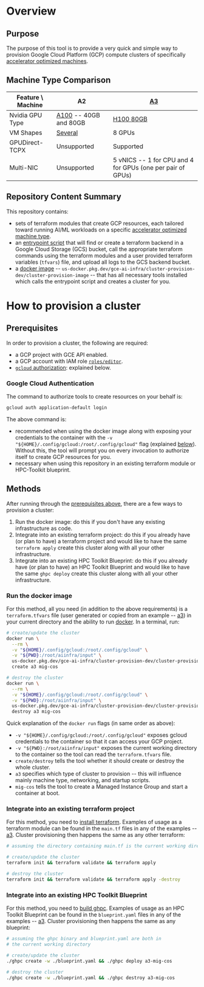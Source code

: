 # Overview

## Purpose

The purpose of this tool is to provide a very quick and simple way to provision
Google Cloud Platform (GCP) compute clusters of specifically
[accelerator optimized machines](https://cloud.google.com/compute/docs/accelerator-optimized-machines).

## Machine Type Comparison

| Feature \ Machine | A2 | [A3](./a3) |
| --- | --- | --- |
| Nvidia GPU Type | [A100](https://www.nvidia.com/en-us/data-center/a100/) -- 40GB and 80GB | [H100 80GB](https://www.nvidia.com/en-us/data-center/h100/) |
| VM Shapes | [Several](https://cloud.google.com/compute/docs/gpus#a100-gpus) | 8 GPUs |
| GPUDirect-TCPX | Unsupported | Supported |
| Multi-NIC | Unsupported | 5 vNICS -- 1 for CPU and 4 for GPUs (one per pair of GPUs) |

## Repository Content Summary

This repository contains:

- sets of terraform modules that create GCP resources, each tailored toward
  running AI/ML workloads on a specific
  [accelerator optimized machine type](https://cloud.google.com/compute/docs/accelerator-optimized-machines).
- an [entrypoint script](../scripts/entrypoint.sh) that will find or create a
  terraform backend in a Google Cloud Storage (GCS) bucket, call the
  appropriate terraform commands using the terraform modules and a user
  provided terraform variables (`tfvars`) file, and upload all logs to the GCS
  backend bucket.
- a [docker image](./Dockerfile) --
  `us-docker.pkg.dev/gce-ai-infra/cluster-provision-dev/cluster-provision-image`
  -- that has all necessary tools installed which calls the entrypoint script
  and creates a cluster for you.

# How to provision a cluster

## Prerequisites

In order to provision a cluster, the following are required:

- a GCP project with GCE API enabled.
- a GCP account with IAM role
  [`roles/editor`](https://cloud.google.com/iam/docs/understanding-roles#basic).
- [`gcloud` authorization](https://cloud.google.com/sdk/docs/authorizing): explained below.

### Google Cloud Authentication

The command to authorize tools to create resources on your behalf is:

```bash
gcloud auth application-default login
```

The above command is:

- recommended when using the docker image along with exposing your credentials
  to the container with the
  `-v "${HOME}/.config/gcloud:/root/.config/gcloud"`
  flag (explained [below](#run-the-docker-image)). Without this, the tool will
  prompt you on every invocation to authorize itself to create GCP resources
  for you.
- necessary when using this repository in an existing terraform module or
  HPC-Toolkit blueprint.

## Methods

After running through the [prerequisites above](#prerequisites), there are a
few ways to provision a cluster:

1. Run the docker image: do this if you don't have any existing infrastructure
  as code.
1. Integrate into an existing terraform project: do this if you already have
  (or plan to have) a terraform project and would like to have the same
  `terraform apply` create this cluster along with all your other
  infrastructure.
1. Integrate into an existing HPC Toolkit Blueprint: do this if you already have
  (or plan to have) an HPC Toolkit Blueprint and would like to have the same
  `ghpc deploy` create this cluster along with all your other infrastructure.

### Run the docker image

For this method, all you need (in addition to the above requirements) is a
`terraform.tfvars` file (user generated or copied from an example --
[a3](./a3/examples)) in your current directory and the ability to run
[docker](https://www.docker.com/). In a terminal, run:

```bash
# create/update the cluster
docker run \
  --rm \
  -v "${HOME}/.config/gcloud:/root/.config/gcloud" \
  -v "${PWD}:/root/aiinfra/input" \
  us-docker.pkg.dev/gce-ai-infra/cluster-provision-dev/cluster-provision-image:latest \
  create a3 mig-cos

# destroy the cluster
docker run \
  --rm \
  -v "${HOME}/.config/gcloud:/root/.config/gcloud" \
  -v "${PWD}:/root/aiinfra/input" \
  us-docker.pkg.dev/gce-ai-infra/cluster-provision-dev/cluster-provision-image:latest \
  destroy a3 mig-cos
```

Quick explanation of the `docker run` flags (in same order as above):

- `-v "${HOME}/.config/gcloud:/root/.config/gcloud"` exposes gcloud credentials
  to the container so that it can access your GCP project.
- `-v "${PWD}:/root/aiinfra/input"` exposes the current working directory to
  the container so the tool can read the `terraform.tfvars` file.
- `create/destroy` tells the tool whether it should create or destroy the whole
  cluster.
- `a3` specifies which type of cluster to provision -- this will influence mainly machine type, networking, and startup scripts.
- `mig-cos` tells the tool to create a Managed Instance Group and
  start a container at boot.

### Integrate into an existing terraform project

For this method, you need to
[install terraform](https://developer.hashicorp.com/terraform/downloads).
Examples of usage as a terraform module can be found in the `main.tf` files in
any of the examples -- [a3](./a3/examples). Cluster provisioning then happens
the same as any other terraform:

```bash
# assuming the directory containing main.tf is the current working directory

# create/update the cluster
terraform init && terraform validate && terraform apply

# destroy the cluster
terraform init && terraform validate && terraform apply -destroy
```

### Integrate into an existing HPC Toolkit Blueprint

For this method, you need to
[build ghpc](https://github.com/GoogleCloudPlatform/hpc-toolkit#quickstart).
Examples of usage as an HPC Toolkit Blueprint can be found in the
`blueprint.yaml` files in any of the examples -- [a3](./a3/examples). Cluster
provisioning then happens the same as any blueprint:

```bash
# assuming the ghpc binary and blueprint.yaml are both in
# the current working directory

# create/update the cluster
./ghpc create -w ./blueprint.yaml && ./ghpc deploy a3-mig-cos

# destroy the cluster
./ghpc create -w ./blueprint.yaml && ./ghpc destroy a3-mig-cos
```
